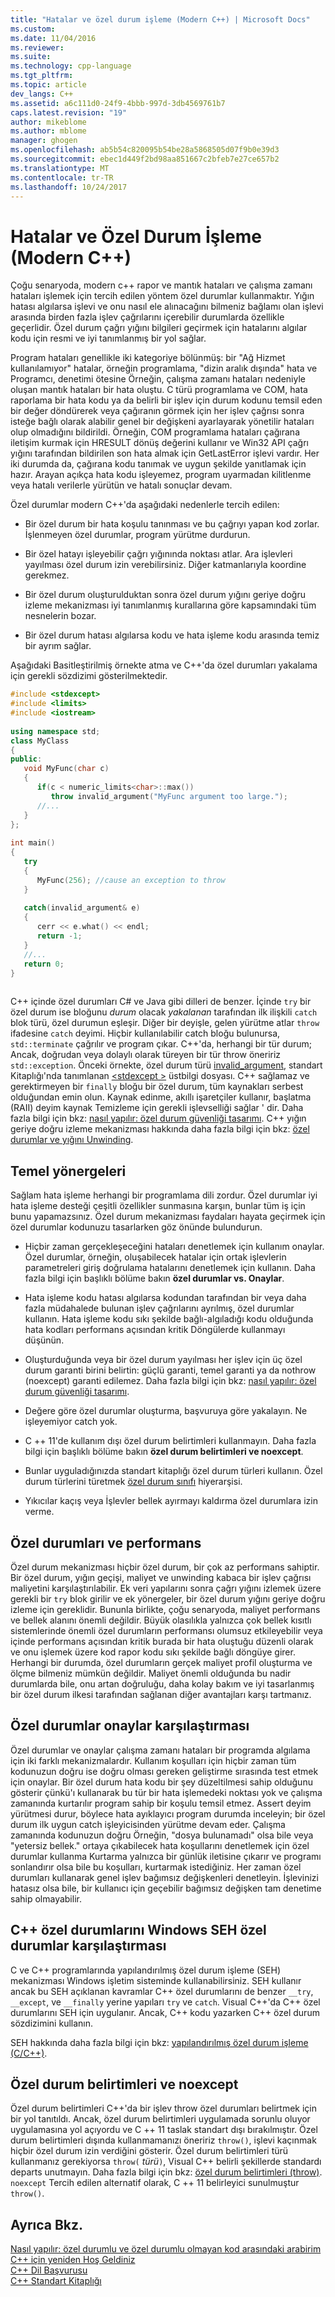 ```yaml
---
title: "Hatalar ve özel durum işleme (Modern C++) | Microsoft Docs"
ms.custom: 
ms.date: 11/04/2016
ms.reviewer: 
ms.suite: 
ms.technology: cpp-language
ms.tgt_pltfrm: 
ms.topic: article
dev_langs: C++
ms.assetid: a6c111d0-24f9-4bbb-997d-3db4569761b7
caps.latest.revision: "19"
author: mikeblome
ms.author: mblome
manager: ghogen
ms.openlocfilehash: ab5b54c820095b54be28a5868505d07f9b0e39d3
ms.sourcegitcommit: ebec1d449f2bd98aa851667c2bfeb7e27ce657b2
ms.translationtype: MT
ms.contentlocale: tr-TR
ms.lasthandoff: 10/24/2017
---
```

# <a name="errors-and-exception-handling-modern-c"></a>Hatalar ve Özel Durum İşleme (Modern C++)
Çoğu senaryoda, modern c++ rapor ve mantık hataları ve çalışma zamanı hataları işlemek için tercih edilen yöntem özel durumlar kullanmaktır. Yığın hatası algılarsa işlevi ve onu nasıl ele alınacağını bilmeniz bağlamı olan işlevi arasında birden fazla işlev çağrılarını içerebilir durumlarda özellikle geçerlidir. Özel durum çağrı yığını bilgileri geçirmek için hatalarını algılar kodu için resmi ve iyi tanımlanmış bir yol sağlar.  
  
 Program hataları genellikle iki kategoriye bölünmüş: bir "Ağ Hizmet kullanılamıyor" hatalar, örneğin programlama, "dizin aralık dışında" hata ve Programcı, denetimi ötesine Örneğin, çalışma zamanı hataları nedeniyle oluşan mantık hataları bir hata oluştu. C türü programlama ve COM, hata raporlama bir hata kodu ya da belirli bir işlev için durum kodunu temsil eden bir değer döndürerek veya çağıranın görmek için her işlev çağrısı sonra isteğe bağlı olarak alabilir genel bir değişkeni ayarlayarak yönetilir hataları olup olmadığını bildirildi. Örneğin, COM programlama hataları çağırana iletişim kurmak için HRESULT dönüş değerini kullanır ve Win32 API çağrı yığını tarafından bildirilen son hata almak için GetLastError işlevi vardır. Her iki durumda da, çağırana kodu tanımak ve uygun şekilde yanıtlamak için hazır. Arayan açıkça hata kodu işleyemez, program uyarmadan kilitlenme veya hatalı verilerle yürütün ve hatalı sonuçlar devam.  
  
 Özel durumlar modern C++'da aşağıdaki nedenlerle tercih edilen:  
  
-   Bir özel durum bir hata koşulu tanınması ve bu çağrıyı yapan kod zorlar. İşlenmeyen özel durumlar, program yürütme durdurun.  
  
-   Bir özel hatayı işleyebilir çağrı yığınında noktası atlar. Ara işlevleri yayılması özel durum izin verebilirsiniz. Diğer katmanlarıyla koordine gerekmez.  
  
-   Bir özel durum oluşturulduktan sonra özel durum yığını geriye doğru izleme mekanizması iyi tanımlanmış kurallarına göre kapsamındaki tüm nesnelerin bozar.  
  
-   Bir özel durum hatası algılarsa kodu ve hata işleme kodu arasında temiz bir ayrım sağlar.  
  
 Aşağıdaki Basitleştirilmiş örnekte atma ve C++'da özel durumları yakalama için gerekli sözdizimi gösterilmektedir.  
  
```cpp  
#include <stdexcept>  
#include <limits>  
#include <iostream>  
  
using namespace std;  
class MyClass  
{  
public:  
   void MyFunc(char c)  
   {  
      if(c < numeric_limits<char>::max())  
         throw invalid_argument("MyFunc argument too large.");  
      //...  
   }  
};  
  
int main()  
{  
   try  
   {  
      MyFunc(256); //cause an exception to throw  
   }  
  
   catch(invalid_argument& e)  
   {  
      cerr << e.what() << endl;  
      return -1;  
   }  
   //...  
   return 0;  
}  
  
```  
  
 C++ içinde özel durumları C# ve Java gibi dilleri de benzer. İçinde `try` bir özel durum ise bloğunu *durum* olacak *yakalanan* tarafından ilk ilişkili `catch` blok türü, özel durumun eşleşir. Diğer bir deyişle, gelen yürütme atlar `throw` ifadesine `catch` deyimi. Hiçbir kullanılabilir catch bloğu bulunursa, `std::terminate` çağrılır ve program çıkar. C++'da, herhangi bir tür durum; Ancak, doğrudan veya dolaylı olarak türeyen bir tür throw öneririz `std::exception`. Önceki örnekte, özel durum türü [invalid_argument](../standard-library/invalid-argument-class.md), standart Kitaplığı'nda tanımlanan [ \<stdexcept >](../standard-library/stdexcept.md) üstbilgi dosyası. C++ sağlamaz ve gerektirmeyen bir `finally` bloğu bir özel durum, tüm kaynakları serbest olduğundan emin olun. Kaynak edinme, akıllı işaretçiler kullanır, başlatma (RAII) deyim kaynak Temizleme için gerekli işlevselliği sağlar ' dir. Daha fazla bilgi için bkz: [nasıl yapılır: özel durum güvenliği tasarımı](../cpp/how-to-design-for-exception-safety.md). C++ yığın geriye doğru izleme mekanizması hakkında daha fazla bilgi için bkz: [özel durumlar ve yığını Unwinding](../cpp/exceptions-and-stack-unwinding-in-cpp.md).  
  
## <a name="basic-guidelines"></a>Temel yönergeleri  
 Sağlam hata işleme herhangi bir programlama dili zordur. Özel durumlar iyi hata işleme desteği çeşitli özellikler sunmasına karşın, bunlar tüm iş için bunu yapamazsınız. Özel durum mekanizması faydaları hayata geçirmek için özel durumlar kodunuzu tasarlarken göz önünde bulundurun.  
  
-   Hiçbir zaman gerçekleşeceğini hataları denetlemek için kullanım onaylar. Özel durumlar, örneğin, oluşabilecek hatalar için ortak işlevlerin parametreleri giriş doğrulama hatalarını denetlemek için kullanın. Daha fazla bilgi için başlıklı bölüme bakın **özel durumlar vs. Onaylar**.  
  
-   Hata işleme kodu hatası algılarsa kodundan tarafından bir veya daha fazla müdahalede bulunan işlev çağrılarını ayrılmış, özel durumlar kullanın. Hata işleme kodu sıkı şekilde bağlı-algıladığı kodu olduğunda hata kodları performans açısından kritik Döngülerde kullanmayı düşünün. 
  
-   Oluşturduğunda veya bir özel durum yayılması her işlev için üç özel durum garanti birini belirtin: güçlü garanti, temel garanti ya da nothrow (noexcept) garanti edilemez. Daha fazla bilgi için bkz: [nasıl yapılır: özel durum güvenliği tasarımı](../cpp/how-to-design-for-exception-safety.md).  
  
-   Değere göre özel durumlar oluşturma, başvuruya göre yakalayın. Ne işleyemiyor catch yok. 
  
-   C ++ 11'de kullanım dışı özel durum belirtimleri kullanmayın. Daha fazla bilgi için başlıklı bölüme bakın **özel durum belirtimleri ve noexcept**.  
  
-   Bunlar uyguladığınızda standart kitaplığı özel durum türleri kullanın. Özel durum türlerini türetmek [özel durum sınıfı](../standard-library/exception-class.md) hiyerarşisi.  
  
-   Yıkıcılar kaçış veya İşlevler bellek ayırmayı kaldırma özel durumlara izin verme.  
  
## <a name="exceptions-and-performance"></a>Özel durumları ve performans  
 Özel durum mekanizması hiçbir özel durum, bir çok az performans sahiptir. Bir özel durum, yığın geçişi, maliyet ve unwinding kabaca bir işlev çağrısı maliyetini karşılaştırılabilir. Ek veri yapılarını sonra çağrı yığını izlemek üzere gerekli bir `try` blok girilir ve ek yönergeler, bir özel durum yığını geriye doğru izleme için gereklidir. Bununla birlikte, çoğu senaryoda, maliyet performans ve bellek alanını önemli değildir. Büyük olasılıkla yalnızca çok bellek kısıtlı sistemlerinde önemli özel durumların performansı olumsuz etkileyebilir veya içinde performans açısından kritik burada bir hata oluştuğu düzenli olarak ve onu işlemek üzere kod rapor kodu sıkı şekilde bağlı döngüye girer. Herhangi bir durumda, özel durumların gerçek maliyet profil oluşturma ve ölçme bilmeniz mümkün değildir. Maliyet önemli olduğunda bu nadir durumlarda bile, onu artan doğruluğu, daha kolay bakım ve iyi tasarlanmış bir özel durum ilkesi tarafından sağlanan diğer avantajları karşı tartmanız.  
  
## <a name="exceptions-vs-assertions"></a>Özel durumlar onaylar karşılaştırması  
 Özel durumlar ve onaylar çalışma zamanı hataları bir programda algılama için iki farklı mekanizmalardır. Kullanım koşulları için hiçbir zaman tüm kodunuzun doğru ise doğru olması gereken geliştirme sırasında test etmek için onaylar. Bir özel durum hata kodu bir şey düzeltilmesi sahip olduğunu gösterir çünkü'ı kullanarak bu tür bir hata işlemedeki noktası yok ve çalışma zamanında kurtarılır program sahip bir koşulu temsil etmez. Assert deyim yürütmesi durur, böylece hata ayıklayıcı program durumda inceleyin; bir özel durum ilk uygun catch işleyicisinden yürütme devam eder. Çalışma zamanında kodunuzun doğru Örneğin, "dosya bulunamadı" olsa bile veya "yetersiz bellek." ortaya çıkabilecek hata koşullarını denetlemek için özel durumlar kullanma Kurtarma yalnızca bir günlük iletisine çıkarır ve programı sonlandırır olsa bile bu koşulları, kurtarmak istediğiniz. Her zaman özel durumları kullanarak genel işlev bağımsız değişkenleri denetleyin. İşlevinizi hatasız olsa bile, bir kullanıcı için geçebilir bağımsız değişken tam denetime sahip olmayabilir.  
  
## <a name="c-exceptions-versus-windows-seh-exceptions"></a>C++ özel durumlarını Windows SEH özel durumlar karşılaştırması  
 C ve C++ programlarında yapılandırılmış özel durum işleme (SEH) mekanizması Windows işletim sisteminde kullanabilirsiniz. SEH kullanır ancak bu SEH açıklanan kavramlar C++ özel durumlarını de benzer `__try`, `__except`, ve `__finally` yerine yapıları `try` ve `catch`. Visual C++'da C++ özel durumlarını SEH için uygulanır. Ancak, C++ kodu yazarken C++ özel durum sözdizimini kullanın.  
  
 SEH hakkında daha fazla bilgi için bkz: [yapılandırılmış özel durum işleme (C/C++)](../cpp/structured-exception-handling-c-cpp.md).  
  
## <a name="exception-specifications-and-noexcept"></a>Özel durum belirtimleri ve noexcept  
 Özel durum belirtimleri C++'da bir işlev throw özel durumları belirtmek için bir yol tanıtıldı. Ancak, özel durum belirtimleri uygulamada sorunlu oluyor uygulamasına yol açıyordu ve C ++ 11 taslak standart dışı bırakılmıştır. Özel durum belirtimleri dışında kullanmamanızı öneririz `throw()`, işlevi kaçınmak hiçbir özel durum izin verdiğini gösterir. Özel durum belirtimleri türü kullanmanız gerekiyorsa `throw(` *türü*`)`, Visual C++ belirli şekillerde standardı departs unutmayın. Daha fazla bilgi için bkz: [özel durum belirtimleri (throw)](../cpp/exception-specifications-throw-cpp.md). `noexcept` Tercih edilen alternatif olarak, C ++ 11 belirleyici sunulmuştur `throw()`.  
  
## <a name="see-also"></a>Ayrıca Bkz.  
 [Nasıl yapılır: özel durumlu ve özel durumlu olmayan kod arasındaki arabirim](../cpp/how-to-interface-between-exceptional-and-non-exceptional-code.md)   
 [C++ için yeniden Hoş Geldiniz](../cpp/welcome-back-to-cpp-modern-cpp.md)   
 [C++ Dil Başvurusu](../cpp/cpp-language-reference.md)   
 [C++ Standart Kitaplığı](../standard-library/cpp-standard-library-reference.md)
